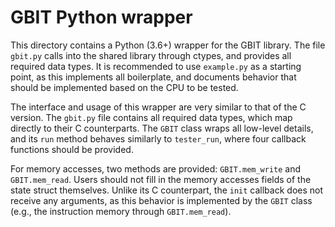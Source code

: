# GBIT Python wrapper

This directory contains a Python (3.6+) wrapper for the GBIT library. The file
`gbit.py` calls into the shared library through ctypes, and provides all
required data types. It is recommended to use `example.py` as a starting point,
as this implements all boilerplate, and documents behavior that should be
implemented based on the CPU to be tested.

The interface and usage of this wrapper are very similar to that of the
C version. The `gbit.py` file contains all required data types, which map
directly to their C counterparts. The `GBIT` class wraps all low-level details,
and its `run` method behaves similarly to `tester_run`, where four callback
functions should be provided.

For memory accesses, two methods are provided: `GBIT.mem_write` and
`GBIT.mem_read`. Users should not fill in the memory accesses fields of the
state struct themselves. Unlike its C counterpart, the `init` callback does not
receive any arguments, as this behavior is implemented by the `GBIT` class
(e.g., the instruction memory through `GBIT.mem_read`).
